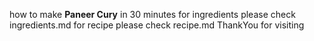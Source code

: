how to make **Paneer Cury** in 30 minutes for ingredients please check ingredients.md for recipe  please check recipe.md ThankYou for visiting
